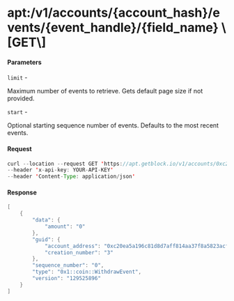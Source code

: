 # apt:/v1/accounts/{account\_hash}/events/{event\_handle}/{field\_name} \\\[GET\\]

#### Parameters

`limit` -

Maximum number of events to retrieve. Gets default page size if not provided.

`start` -

Optional starting sequence number of events. Defaults to the most recent events.

#### Request

```java
curl --location --request GET 'https://apt.getblock.io/v1/accounts/0xc20ea5a196c81d8d7aff814aa37f8a5823acffbc4193efd3b2aafc9ef2803255/events/0x1::coin::CoinStore<0x1::aptos_coin::AptosCoin>/withdraw_events?limit=10' 
--header 'x-api-key: YOUR-API-KEY' 
--header 'Content-Type: application/json' 
```

#### Response

```java
[
    {
        "data": {
            "amount": "0"
        },
        "guid": {
            "account_address": "0xc20ea5a196c81d8d7aff814aa37f8a5823acffbc4193efd3b2aafc9ef2803255",
            "creation_number": "3"
        },
        "sequence_number": "0",
        "type": "0x1::coin::WithdrawEvent",
        "version": "129525896"
    }
]
```
